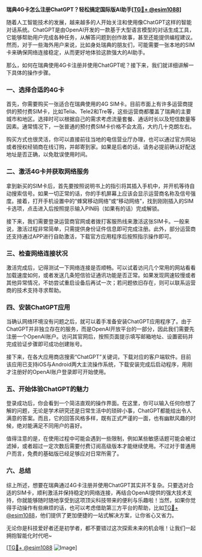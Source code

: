 **瑞典4G卡怎么注册ChatGPT？轻松搞定国际版AI助手[[TG💪+ @esim1088](https://t.me/s/esim1088)]**

随着人工智能技术的发展，越来越多的人开始关注和使用像ChatGPT这样的智能对话系统。ChatGPT是由OpenAI开发的一款基于大型语言模型的对话生成工具，它能够帮助用户完成各种任务，从解答问题到创作故事，甚至还能提供编程建议。然而，对于一些海外用户来说，比如身处瑞典的朋友们，可能需要一张本地的SIM卡来确保网络连接稳定，从而更好地体验这款强大的AI助手。

那么，如何在瑞典使用4G卡注册并使用ChatGPT呢？接下来，我们就详细讲解一下具体的操作步骤。

### 一、选择合适的4G卡

首先，你需要购买一张适合在瑞典使用的4G SIM卡。目前市面上有许多运营商提供的预付费SIM卡，比如Telia、Tele2和Tre等，这些运营商都覆盖了瑞典的主要城市和地区。选择时可以根据自己的需求考虑流量套餐、通话时长以及短信数量等因素。通常情况下，一张普通的预付费SIM卡价格不会太高，大约几十克朗左右。

购买方式也很灵活，你可以直接前往当地的电信营业厅办理，也可以通过官方网站或者授权经销商在线订购，并邮寄到家。如果是后者的话，请务必提前确认好配送地址是否正确，以免耽误使用时间。

### 二、激活4G卡并获取网络服务

拿到新买的SIM卡后，首先要按照说明书上的指引将其插入手机中，并开机等待自动搜索信号。如果一切正常的话，你的手机屏幕上应该会显示运营商名称及信号强度。接着，打开手机设置中的“蜂窝移动网络”或“移动网络”，找到刚刚插入的SIM卡选项，点击进入后按照提示输入PIN码（如果有的话）完成解锁。

接下来，我们需要登录运营商官网或者拨打客服热线来激活这张SIM卡。一般来说，激活过程非常简单，只需提供身份证件信息即可完成注册。此外，部分运营商还支持通过APP进行自助激活，下载官方应用程序后按照指示操作即可。

### 三、检查网络连接状况

激活完成后，记得测试一下网络连接是否顺畅。可以试着访问几个常用的网站看看加载速度如何，或者发送几条短信验证通讯功能是否正常。如果发现网速较慢或者其他异常情况，不妨尝试重启设备后再试一次；若问题依旧存在，则可以联系运营商的技术支持寻求帮助。

### 四、安装ChatGPT应用

当确认网络环境没有问题之后，就可以着手准备安装ChatGPT应用程序了。由于ChatGPT并非独立存在的服务，而是OpenAI开放平台的一部分，因此我们需要先注册一个OpenAI账户。访问其官网后，按照页面提示填写邮箱地址、设置密码并完成验证步骤即可成功创建账号。

接下来，在各大应用商店搜索“ChatGPT”关键词，下载对应的客户端软件。目前该应用已支持iOS与Android两大主流操作系统，下载安装完成后启动程序，用刚才注册好的OpenAI账户登录即可开始使用。

### 五、开始体验ChatGPT的魅力

登录成功后，你会看到一个简洁直观的操作界面。在这里，你可以输入任何你想了解的问题，无论是学术研究还是日常生活中的琐碎小事，ChatGPT都能给出令人满意的答案。而且，它的回答风格多样，既有正式严谨的一面，也有幽默风趣的时候，绝对能满足不同用户的喜好。

值得注意的是，在使用过程中可能会遇到一些限制，例如某些敏感话题可能会被过滤掉，或者超过一定次数后需要付费订阅高级版本才能继续使用。不过对于普通用户而言，免费的基础版已经足够应对日常所需了。

### 六、总结

综上所述，想要在瑞典通过4G卡注册并使用ChatGPT其实并不复杂。只要选对合适的SIM卡，顺利激活并保持稳定的网络连接，再结合OpenAI提供的强大技术支持，你就能够随时随地享受到这项顶尖科技带来的便利与乐趣啦！当然，如果你觉得手动操作有些麻烦的话，也可以考虑借助第三方平台的帮助，比如[TG💪+ @esim1088](https://t.me/s/esim1088)，他们提供了更加便捷的一站式解决方案，让你省心又省力。

无论你是科技爱好者还是初学者，都不要错过这次探索未来的机会哦！让我们一起拥抱智能化时代吧~

[[TG💪+ @esim1088](https://t.me/s/esim1088) ![Image](https://i.postimg.cc/4NQfJmqS/Snipaste-2025-05-13-00-14-12.png)]